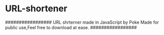 # URL-shortener
#################
URL shrterner made in JavaScript by Poke
Made for public use,Feel free to download at ease.
#################
